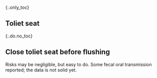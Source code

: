 {:.only_toc}
## Toliet seat

{:.do.no_toc}
## Close toliet seat before flushing

Risks may be negligible, but easy to do. Some fecal oral transmission reported; the data is not solid yet.
